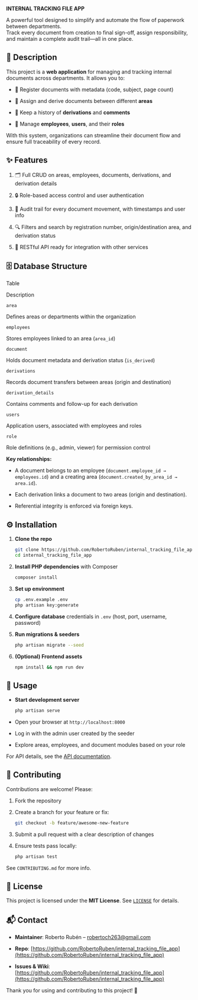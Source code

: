 
**INTERNAL TRACKING FILE APP**

A powerful tool designed to simplify and automate the flow of paperwork between departments.  
Track every document from creation to final sign-off, assign responsibility, and maintain a complete audit trail—all in one place.



## 🚀 Description

This project is a **web application** for managing and tracking internal documents across departments. It allows you to:

-   📄 Register documents with metadata (code, subject, page count)

-   🏢 Assign and derive documents between different **areas**

-   🔄 Keep a history of **derivations** and **comments**

-   👥 Manage **employees**, **users**, and their **roles**


With this system, organizations can streamline their document flow and ensure full traceability of every record.

## ✨ Features

1.  🗂️ Full CRUD on areas, employees, documents, derivations, and derivation details

2.  🔒 Role-based access control and user authentication

3.  📜 Audit trail for every document movement, with timestamps and user info

4.  🔍 Filters and search by registration number, origin/destination area, and derivation status

5.  🔌 RESTful API ready for integration with other services


## 🗄️ Database Structure

Table

Description

`area`

Defines areas or departments within the organization

`employees`

Stores employees linked to an area (`area_id`)

`document`

Holds document metadata and derivation status (`is_derived`)

`derivations`

Records document transfers between areas (origin and destination)

`derivation_details`

Contains comments and follow-up for each derivation

`users`

Application users, associated with employees and roles

`role`

Role definitions (e.g., admin, viewer) for permission control

**Key relationships:**

-   A document belongs to an employee (`document.employee_id → employees.id`) and a creating area (`document.created_by_area_id → area.id`).

-   Each derivation links a document to two areas (origin and destination).

-   Referential integrity is enforced via foreign keys.


## ⚙️ Installation

1.  **Clone the repo**

    ```bash
    git clone https://github.com/RobertoRuben/internal_tracking_file_app.git
    cd internal_tracking_file_app
    
    ```

2.  **Install PHP dependencies** with Composer

    ```bash
    composer install
    
    ```

3.  **Set up environment**

    ```bash
    cp .env.example .env
    php artisan key:generate
    
    ```

4.  **Configure database** credentials in `.env` (host, port, username, password)

5.  **Run migrations & seeders**

    ```bash
    php artisan migrate --seed
    
    ```

6.  **(Optional) Frontend assets**

    ```bash
    npm install && npm run dev
    
    ```


## 🏁 Usage

-   **Start development server**

    ```bash
    php artisan serve
    
    ```

-   Open your browser at `http://localhost:8000`

-   Log in with the admin user created by the seeder

-   Explore areas, employees, and document modules based on your role


For API details, see the [API documentation](https://chatgpt.com/docs/api.md).

## 🤝 Contributing

Contributions are welcome! Please:

1.  Fork the repository

2.  Create a branch for your feature or fix:

    ```bash
    git checkout -b feature/awesome-new-feature
    
    ```

3.  Submit a pull request with a clear description of changes

4.  Ensure tests pass locally:

    ```bash
    php artisan test
    
    ```


See `CONTRIBUTING.md` for more info.

## 📜 License

This project is licensed under the **MIT License**. See [`LICENSE`](https://chatgpt.com/LICENSE) for details.

## 📬 Contact

-   **Maintainer**: Roberto Rubén – robertoch263@gmail.com

-   **Repo**: [https://github.com/RobertoRuben/internal_tracking_file_app](https://github.com/RobertoRuben/internal_tracking_file_app)

-   **Issues & Wiki**: [https://github.com/RobertoRuben/internal_tracking_file_app](https://github.com/RobertoRuben/internal_tracking_file_app)


Thank you for using and contributing to this project! 🎉
